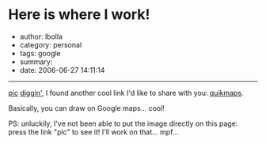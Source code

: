 # Here is where I work!

- author: lbolla
- category: personal
- tags: google
- summary: 
- date: 2006-06-27 14:11:14

----------------

[pic][1] [diggin'][2], I found another cool link I'd like to share with you:
[quikmaps][3].

Basically, you can draw on Google maps... cool!

PS: unluckily, I've not been able to put the image directly on this page: press
the link "pic" to see it! I'll work on that... mpf...

   [1]: http://quikmaps.com/show/1066 (pirelli labs)
   [2]: http://www.digg.com (digg)
   [3]: http://quikmaps.com (quickmaps)
